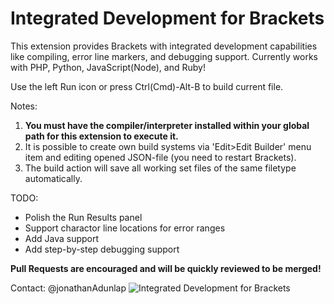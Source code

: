 Integrated Development for Brackets
================
This extension provides Brackets with integrated development capabilities like compiling, error line markers, and debugging support. Currently works with PHP, Python, JavaScript(Node), and Ruby!

Use the left Run icon or press Ctrl(Cmd)-Alt-B to build current file.

Notes:

1. **You must have the compiler/interpreter installed within your global path for this extension to execute it.**
2. It is possible to create own build systems via 'Edit>Edit Builder' menu item and editing opened JSON-file (you need to restart Brackets). 
3. The build action will save all working set files of the same filetype automatically.

TODO:

* Polish the Run Results panel
* Support charactor line locations for error ranges
* Add Java support
* Add step-by-step debugging support

**Pull Requests are encouraged and will be quickly reviewed to be merged!**

Contact: @jonathanAdunlap
![Integrated Development for Brackets](http://i.imgur.com/kHVEprN.png "Integrated Development for Brackets")
